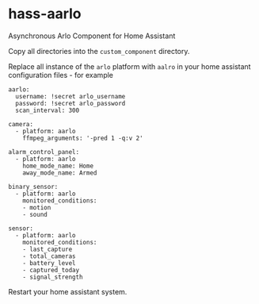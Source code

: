 # hass-aarlo
Asynchronous Arlo Component for Home Assistant

Copy all directories into the `custom_component` directory.

Replace all instance of the `arlo` platform with `aalro` in your home assistant configuration files - for example

```
aarlo:
  username: !secret arlo_username
  password: !secret arlo_password
  scan_interval: 300
  
camera:
  - platform: aarlo
    ffmpeg_arguments: '-pred 1 -q:v 2'

alarm_control_panel:
  - platform: aarlo
    home_mode_name: Home
    away_mode_name: Armed

binary_sensor:
  - platform: aarlo
    monitored_conditions:
    - motion
    - sound

sensor:
  - platform: aarlo
    monitored_conditions:
    - last_capture
    - total_cameras
    - battery_level
    - captured_today
    - signal_strength
```

Restart your home assistant system.
